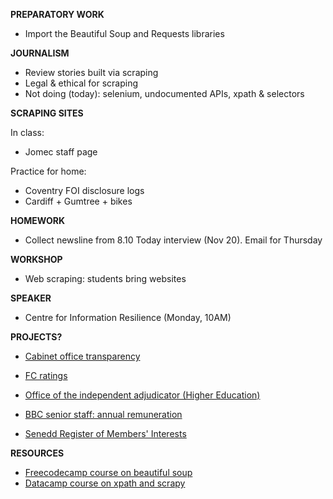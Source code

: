 **PREPARATORY WORK**

- Import the Beautiful Soup and Requests libraries

**JOURNALISM**

- Review stories built via scraping
- Legal & ethical for scraping
- Not doing (today): selenium, undocumented APIs, xpath & selectors

**SCRAPING SITES**

In class:
- Jomec staff page

Practice for home:

- Coventry FOI disclosure logs
- Cardiff + Gumtree + bikes

**HOMEWORK**

- Collect newsline from 8.10 Today interview (Nov 20). Email for Thursday

**WORKSHOP**

- Web scraping: students bring websites

**SPEAKER**

- Centre for Information Resilience (Monday, 10AM)

**PROJECTS?**

- [Cabinet office transparency](https://www.gov.uk/government/collections/ministers-transparency-publications)

- [FC ratings](https://www.ea.com/games/ea-sports-fc/ratings)

- [Office of the independent adjudicator (Higher Education)](https://www.oiahe.org.uk/resources-and-publications/case-summaries)

- [BBC senior staff: annual remuneration](https://www.bbc.co.uk/aboutthebbc/whoweare/staff/)

- [Senedd Register of Members' Interests](https://senedd.wales/senedd-business/register-of-members-interests/)

**RESOURCES**

- [Freecodecamp course on beautiful soup](https://www.freecodecamp.org/news/how-to-scrape-websites-with-python/)
- [Datacamp course on xpath and scrapy](https://learn.datacamp.com/courses/web-scraping-with-python)

